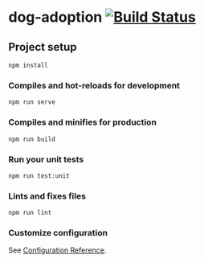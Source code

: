 # dog-adoption [![Build Status](https://travis-ci.com/BeauTaapken/DogAdoptionFrontEnd.svg?token=AjWaPExx8NoK8cxRby45&branch=master)](https://travis-ci.com/BeauTaapken/DogAdoptionFrontEnd)

## Project setup
```
npm install
```

### Compiles and hot-reloads for development
```
npm run serve
```

### Compiles and minifies for production
```
npm run build
```

### Run your unit tests
```
npm run test:unit
```

### Lints and fixes files
```
npm run lint
```

### Customize configuration
See [Configuration Reference](https://cli.vuejs.org/config/).
